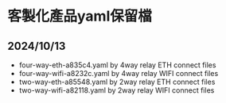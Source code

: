 # 客製化產品yaml保留檔
## 2024/10/13 
  - four-way-eth-a835c4.yaml by
    4way relay ETH connect files
  - four-way-wifi-a8232c.yaml by
    4way relay WIFI connect files
  - two-way-eth-a85548.yaml by
    2way relay ETH connect files
  - two-way-wifi-a82118.yaml by
    2way relay WIFI connect files

